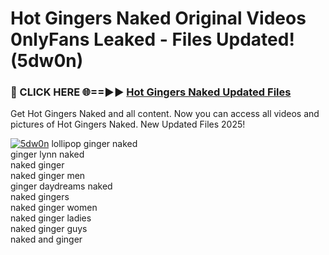 # Hot Gingers Naked Original Videos 0nlyFans Leaked - Files Updated! (5dw0n)

<h3>🔴 CLICK HERE 🌐==►► <a href="https://tinyurl.com/yckcrads" rel="nofollow">Hot Gingers Naked Updated Files</a></h3>

Get Hot Gingers Naked and all content. Now you can access all videos and pictures of Hot Gingers Naked. New Updated Files 2025!

[![5dw0n](https://i.imgur.com/hpKpOFt.gif)](https://tinyurl.com/yckcrads)
lollipop ginger naked<br>
ginger lynn naked<br>
naked ginger<br>
naked ginger men<br>
ginger daydreams naked<br>
naked gingers<br>
naked ginger women<br>
naked ginger ladies<br>
naked ginger guys<br>
naked and ginger